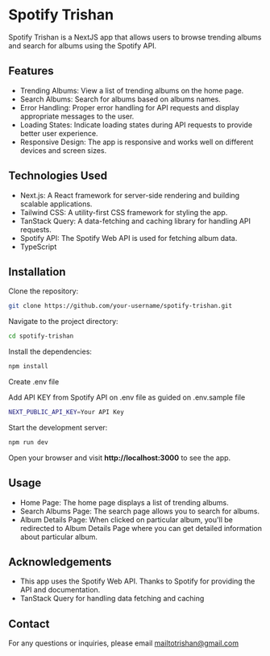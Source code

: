 
# Spotify Trishan

Spotify Trishan is a NextJS app that allows users to browse trending albums and search for albums using the Spotify API.


## Features

- Trending Albums: View a list of trending albums on the home page.
- Search Albums: Search for albums based on albums names.
- Error Handling: Proper error handling for API requests and display appropriate messages to the user.
- Loading States: Indicate loading states during API requests to provide better user experience.
- Responsive Design: The app is responsive and works well on different devices and screen sizes.

## Technologies Used


- Next.js: A React framework for server-side rendering and building scalable applications.
- Tailwind CSS: A utility-first CSS framework for styling the app.
- TanStack Query: A data-fetching and caching library for handling API requests.
- Spotify API: The Spotify Web API is used for fetching album data.
- TypeScript

## Installation

Clone the repository:


```bash
git clone https://github.com/your-username/spotify-trishan.git
```

Navigate to the project directory:


```bash
cd spotify-trishan
```

Install the dependencies:
```bash
npm install
```

Create .env file

Add API KEY from Spotify API on .env file as guided on .env.sample file

```bash
NEXT_PUBLIC_API_KEY=Your API Key
```

Start the development server:
```bash
npm run dev
```

Open your browser and visit **http://localhost:3000** to see the app.


## Usage
- Home Page: The home page displays a list of trending albums.
- Search Albums Page: The search page allows you to search for albums.
- Album Details Page: When clicked on particular album, you'll be redirected to Album Details Page where you can get detailed information about particular album. 

## Acknowledgements
- This app uses the Spotify Web API. Thanks to Spotify for providing the API and documentation.
- TanStack Query for handling data fetching and caching

## Contact
For any questions or inquiries, please email mailtotrishan@gmail.com
